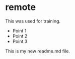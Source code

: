 # remote

This was used for training.

* Point 1
* Point 2
* Point 3

This is my new readme.md file.
